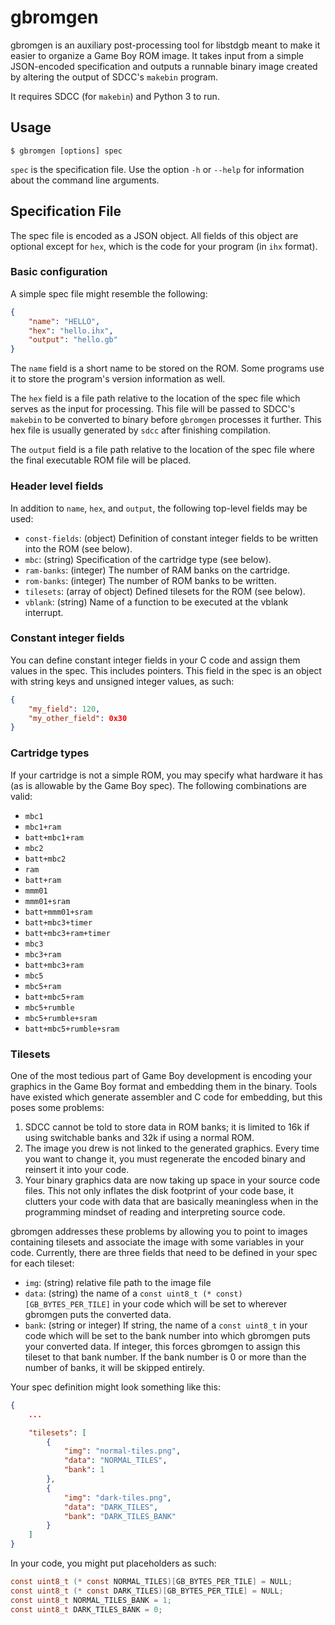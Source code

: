 gbromgen
========

gbromgen is an auxiliary post-processing tool for libstdgb meant to make it
easier to organize a Game Boy ROM image. It takes input from a simple
JSON-encoded specification and outputs a runnable binary image created by
altering the output of SDCC's `makebin` program.

It requires SDCC (for `makebin`) and Python 3 to run.

Usage
-----

    $ gbromgen [options] spec

`spec` is the specification file. Use the option `-h` or `--help` for
information about the command line arguments.

Specification File
------------------

The spec file is encoded as a JSON object. All fields of this object are
optional except for `hex`, which is the code for your program (in `ihx`
format).

### Basic configuration

A simple spec file might resemble the following:

``` json
{
    "name": "HELLO",
    "hex": "hello.ihx",
    "output": "hello.gb"
}
```

The `name` field is a short name to be stored on the ROM. Some programs use it
to store the program's version information as well.

The `hex` field is a file path relative to the location of the spec file which
serves as the input for processing. This file will be passed to SDCC's
`makebin` to be converted to binary before `gbromgen` processes it
further. This hex file is usually generated by `sdcc` after finishing
compilation.

The `output` field is a file path relative to the location of the spec file
where the final executable ROM file will be placed.

### Header level fields

In addition to `name`, `hex`, and `output`, the following top-level fields may
be used:

- `const-fields`: (object) Definition of constant integer fields to be written
  into the ROM (see below).
- `mbc`: (string) Specification of the cartridge type (see below).
- `ram-banks`: (integer) The number of RAM banks on the cartridge.
- `rom-banks`: (integer) The number of ROM banks to be written.
- `tilesets`: (array of object) Defined tilesets for the ROM (see below).
- `vblank`: (string) Name of a function to be executed at the vblank interrupt.

### Constant integer fields

You can define constant integer fields in your C code and assign them values in
the spec. This includes pointers. This field in the spec is an object with
string keys and unsigned integer values, as such:

``` json
{
    "my_field": 120,
    "my_other_field": 0x30
}
```

### Cartridge types

If your cartridge is not a simple ROM, you may specify what hardware it has (as
is allowable by the Game Boy spec). The following combinations are valid:

- `mbc1`
- `mbc1+ram`
- `batt+mbc1+ram`
- `mbc2`
- `batt+mbc2`
- `ram`
- `batt+ram`
- `mmm01`
- `mmm01+sram`
- `batt+mmm01+sram`
- `batt+mbc3+timer`
- `batt+mbc3+ram+timer`
- `mbc3`
- `mbc3+ram`
- `batt+mbc3+ram`
- `mbc5`
- `mbc5+ram`
- `batt+mbc5+ram`
- `mbc5+rumble`
- `mbc5+rumble+sram`
- `batt+mbc5+rumble+sram`

### Tilesets

One of the most tedious part of Game Boy development is encoding your graphics
in the Game Boy format and embedding them in the binary. Tools have existed
which generate assembler and C code for embedding, but this poses some
problems:

1. SDCC cannot be told to store data in ROM banks; it is limited to 16k if
   using switchable banks and 32k if using a normal ROM.
2. The image you drew is not linked to the generated graphics. Every time you
   want to change it, you must regenerate the encoded binary and reinsert it
   into your code.
3. Your binary graphics data are now taking up space in your source code
   files. This not only inflates the disk footprint of your code base, it
   clutters your code with data that are basically meaningless when in the
   programming mindset of reading and interpreting source code.

gbromgen addresses these problems by allowing you to point to images containing
tilesets and associate the image with some variables in your code. Currently,
there are three fields that need to be defined in your spec for each tileset:

- `img`: (string) relative file path to the image file
- `data`: (string) the name of a `const uint8_t (* const)[GB_BYTES_PER_TILE]`
  in your code which will be set to wherever gbromgen puts the converted data.
- `bank`: (string or integer) If string, the name of a `const uint8_t` in your
  code which will be set to the bank number into which gbromgen puts your
  converted data. If integer, this forces gbromgen to assign this tileset to
  that bank number. If the bank number is 0 or more than the number of banks,
  it will be skipped entirely.

Your spec definition might look something like this:

``` json
{
    ...

    "tilesets": [
        {
            "img": "normal-tiles.png",
            "data": "NORMAL_TILES",
            "bank": 1
        },
        {
            "img": "dark-tiles.png",
            "data": "DARK_TILES",
            "bank": "DARK_TILES_BANK"
        }
    ]
}
```

In your code, you might put placeholders as such:

``` c
const uint8_t (* const NORMAL_TILES)[GB_BYTES_PER_TILE] = NULL;
const uint8_t (* const DARK_TILES)[GB_BYTES_PER_TILE] = NULL;
const uint8_t NORMAL_TILES_BANK = 1;
const uint8_t DARK_TILES_BANK = 0;
```
